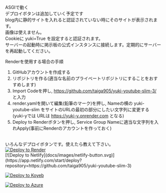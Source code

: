 ASGIで動く  
デプロイボタンは追加していく予定です  
blog内に静的サイトを入れると認証されていない時にそのサイトが表示されます。  
画像は使えません。  
Cookieに yuki=True を設定すると認証されます。  
サーバーの起動時に掲示板の公式インスタンスに接続します。定期的にサーバーを再起動してください。  

Renderを使用する場合の手順  
1. GitHubアカウントを作成する  
2. リポジトリを作る(適当な名前のプライベートリポジトリにすることをおすすめします)
3. Import Codeを押し, <a href="https://github.com/taiga905/yuki-youtube-slim-3/">https://github.com/taiga905/yuki-youtube-slim-3/</a> と入力  
4. render.yamlを開いて編集(鉛筆のマーク)を押し, Nameの横の yuki-youtube-slim をサイトのURLの最初の部分にしたい文字列に変更する (yuki-yでは URLは https://yuki-y.onrender.com となる)  
5. Deploy to Renderボタンを押し, Service Group Nameに適当な文字列を入れApply(事前にRenderのアカウントを作っておく)
<br>
いろんなデプロイボタンです。使えたら教えて下さい。
<br>
<a href="https://render.com/deploy?repo=https://github.com/taiga905/yuki-youtube-slim-3">
<img src="https://render.com/images/deploy-to-render-button.svg" alt="Deploy to Render">
</a>
<br>
[![Deploy to Netlify](docs/images/netlify-button.svg)](https://app.netlify.com/start/deploy?repository=https://github.com/taiga905/yuki-youtube-slim-3)

[![Deploy to Koyeb](docs/images/koyeb-button.svg)](https://app.koyeb.com/deploy?type=git&name=yuki-tango-level&repository=https://github.com/taiga905/yuki-youtube-slim-3&branch=main)

[![Deploy to Azure](docs/images/azure-button.svg)](https://deploy.azure.com/?repository=https://github.com/taiga905/yuki-youtube-slim-3)
